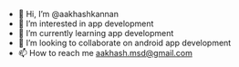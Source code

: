 - 👋 Hi, I’m @aakhashkannan
- 👀 I’m interested in app development
- 🌱 I’m currently learning app development
- 💞️ I’m looking to collaborate on android app development
- 📫 How to reach me aakhash.msd@gmail.com

<!---
aakhashkannan/aakhashkannan is a ✨ special ✨ repository because its `README.md` (this file) appears on your GitHub profile.
You can click the Preview link to take a look at your changes.
--->

